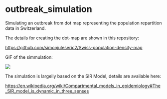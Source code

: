 # outbreak_simulation

Simulating an outbreak from dot map representing the population repartition data in Switzerland.

The details for creating the dot-map are shown in this repository: 

https://github.com/simonjuleseric2/Swiss-population-density-map


GIF of the simmulation:

![](simulation.gif)



The simulation is largelly based on the SIR Model, details are available here:

https://en.wikipedia.org/wiki/Compartmental_models_in_epidemiology#The_SIR_model_is_dynamic_in_three_senses
